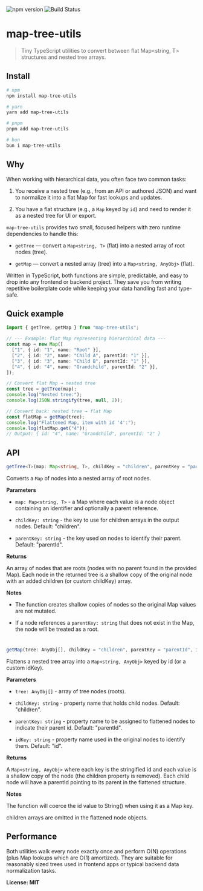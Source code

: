 ![npm version](https://img.shields.io/npm/v/map-tree-utils)
![Build Status](https://github.com/EVGEN002/map-tree-utils/actions/workflows/ci.yml/badge.svg)

# map-tree-utils
> Tiny TypeScript utilities to convert between flat Map<string, T> structures and nested tree arrays.

## Install

```bash
# npm
npm install map-tree-utils

# yarn
yarn add map-tree-utils

# pnpm
pnpm add map-tree-utils

# bun
bun i map-tree-utils
```

## Why

When working with hierarchical data, you often face two common tasks:

1. You receive a nested tree (e.g., from an API or authored JSON) and want to normalize it into a flat Map for fast lookups and updates.

2. You have a flat structure (e.g., a `Map` keyed by `id`) and need to render it as a nested tree for UI or export.

`map-tree-utils` provides two small, focused helpers with zero runtime dependencies to handle this:

- `getTree` — convert a `Map<string, T>` (flat) into a nested array of root nodes (tree).

- `getMap` — convert a nested array (tree) into a `Map<string, AnyObj>` (flat).

Written in TypeScript, both functions are simple, predictable, and easy to drop into any frontend or backend project. They save you from writing repetitive boilerplate code while keeping your data handling fast and type-safe.

## Quick example

```ts
import { getTree, getMap } from "map-tree-utils";

// --- Example: flat Map representing hierarchical data ---
const map = new Map([
  ["1", { id: "1", name: "Root" }],
  ["2", { id: "2", name: "Child A", parentId: "1" }],
  ["3", { id: "3", name: "Child B", parentId: "1" }],
  ["4", { id: "4", name: "Grandchild", parentId: "2" }],
]);

// Convert flat Map → nested tree
const tree = getTree(map);
console.log("Nested tree:");
console.log(JSON.stringify(tree, null, 2));

// Convert back: nested tree → flat Map
const flatMap = getMap(tree);
console.log("Flattened Map, item with id '4':");
console.log(flatMap.get("4")); 
// Output: { id: "4", name: "Grandchild", parentId: "2" }
```

## API
```ts
getTree<T>(map: Map<string, T>, childKey = "children", parentKey = "parentId"): Array<T & AnyObj>
```
Converts a `Map` of nodes into a nested array of root nodes.

**Parameters**

- `map: Map<string, T>` - a Map where each value is a node object containing an identifier and optionally a parent reference.

- `childKey: string` - the key to use for children arrays in the output nodes. Default: "children".

- `parentKey: string` - the key used on nodes to identify their parent. Default: "parentId".

**Returns**

An array of nodes that are roots (nodes with no parent found in the provided Map). Each node in the returned tree is a shallow copy of the original node with an added children (or custom childKey) array.

**Notes**

- The function creates shallow copies of nodes so the original Map values are not mutated.

- If a node references a `parentKey: string` that does not exist in the Map, the node will be treated as a root.

#

```ts
getMap(tree: AnyObj[], childKey = "children", parentKey = "parentId", idKey = "id"): Map<string, AnyObj>
```
Flattens a nested tree array into a `Map<string, AnyObj>` keyed by id (or a custom idKey).

**Parameters**

- `tree: AnyObj[]` - array of tree nodes (roots).

- `childKey: string` - property name that holds child nodes. Default: "children".

- `parentKey: string` - property name to be assigned to flattened nodes to indicate their parent id. Default: "parentId".

- `idKey: string` - property name used in the original nodes to identify them. Default: "id".

**Returns**

A `Map<string, AnyObj>` where each key is the stringified id and each value is a shallow copy of the node (the children property is removed). Each child node will have a parentId pointing to its parent in the flattened structure.

**Notes**

The function will coerce the id value to String() when using it as a Map key.

children arrays are omitted in the flattened node objects.

## Performance

Both utilities walk every node exactly once and perform O(N) operations (plus Map lookups which are O(1) amortized). They are suitable for reasonably sized trees used in frontend apps or typical backend data normalization tasks.

**License: MIT**
